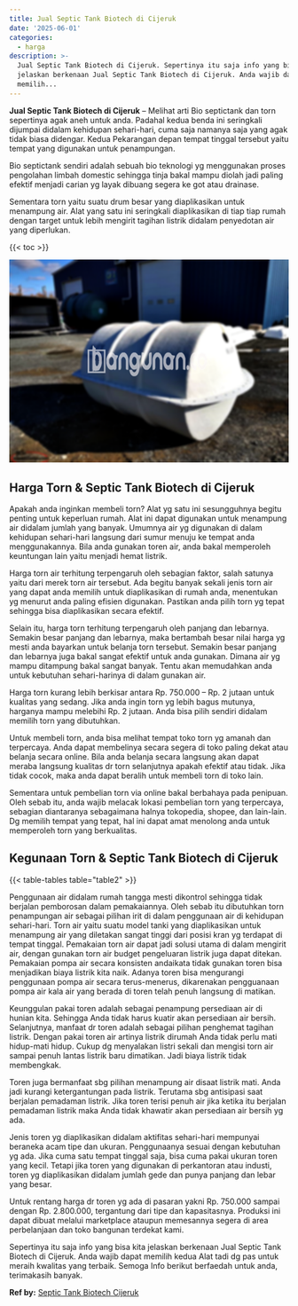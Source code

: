 ```yaml
---
title: Jual Septic Tank Biotech di Cijeruk
date: '2025-06-01'
categories:
  - harga
description: >-
  Jual Septic Tank Biotech di Cijeruk. Sepertinya itu saja info yang bisa kita
  jelaskan berkenaan Jual Septic Tank Biotech di Cijeruk. Anda wajib dapat
  memilih...
---
```


**Jual Septic Tank Biotech di Cijeruk** – Melihat arti Bio septictank dan torn sepertinya agak aneh untuk anda. Padahal kedua benda ini seringkali dijumpai didalam kehidupan sehari-hari, cuma saja namanya saja yang agak tidak biasa didengar. Kedua Pekarangan depan tempat tinggal tersebut yaitu tempat yang digunakan untuk penampungan.

Bio septictank sendiri adalah sebuah bio teknologi yg menggunakan proses pengolahan limbah domestic sehingga tinja bakal mampu diolah jadi paling efektif menjadi carian yg layak dibuang segera ke got atau drainase.

Sementara torn yaitu suatu drum besar yang diaplikasikan untuk menampung air. Alat yang satu ini seringkali diaplikasikan di tiap tiap rumah dengan target untuk lebih mengirit tagihan listrik didalam penyedotan air yang diperlukan.

{{< toc >}}

![Jual Septic Tank Biotech di Cijeruk](/images/jual-bio-septictank-05.png)

## Harga Torn & Septic Tank Biotech di Cijeruk

Apakah anda inginkan membeli torn? Alat yg satu ini sesungguhnya begitu penting untuk keperluan rumah. Alat ini dapat digunakan untuk menampung air didalam jumlah yang banyak. Umumnya air yg digunakan di dalam kehidupan sehari-hari langsung dari sumur menuju ke tempat anda menggunakannya. Bila anda gunakan toren air, anda bakal memperoleh keuntungan lain yaitu menjadi hemat listrik.

Harga torn air terhitung terpengaruh oleh sebagian faktor, salah satunya yaitu dari merek torn air tersebut. Ada begitu banyak sekali jenis torn air yang dapat anda memilih untuk diaplikasikan di rumah anda, menentukan yg menurut anda paling efisien digunakan. Pastikan anda pilih torn yg tepat sehingga bisa diaplikasikan secara efektif.

Selain itu, harga torn terhitung terpengaruh oleh panjang dan lebarnya. Semakin besar panjang dan lebarnya, maka bertambah besar nilai harga yg mesti anda bayarkan untuk belanja torn tersebut. Semakin besar panjang dan lebarnya juga bakal sangat efektif untuk anda gunakan. Dimana air yg mampu ditampung bakal sangat banyak. Tentu akan memudahkan anda untuk kebutuhan sehari-harinya di dalam gunakan air.

Harga torn kurang lebih berkisar antara Rp. 750.000 – Rp. 2 jutaan untuk kualitas yang sedang. Jika anda ingin torn yg lebih bagus mutunya, harganya mampu melebihi Rp. 2 jutaan. Anda bisa pilih sendiri didalam memilih torn yang dibutuhkan.

Untuk membeli torn, anda bisa melihat tempat toko torn yg amanah dan terpercaya. Anda dapat membelinya secara segera di toko paling dekat atau belanja secara online. Bila anda belanja secara langsung akan dapat meraba langsung kualitas dr torn selanjutnya apakah efektif atau tidak. Jika tidak cocok, maka anda dapat beralih untuk membeli torn di toko lain.

Sementara untuk pembelian torn via online bakal berbahaya pada penipuan. Oleh sebab itu, anda wajib melacak lokasi pembelian torn yang terpercaya, sebagian diantaranya sebagaimana halnya tokopedia, shopee, dan lain-lain. Dg memilih tempat yang tepat, hal ini dapat amat menolong anda untuk memperoleh torn yang berkualitas.

## Kegunaan Torn & Septic Tank Biotech di Cijeruk

{{< table-tables table="table2" >}}

Penggunaan air didalam rumah tangga mesti dikontrol sehingga tidak berjalan pemborosan dalam pemakaiannya. Oleh sebab itu dibutuhkan torn penampungan air sebagai pilihan irit di dalam penggunaan air di kehidupan sehari-hari. Torn air yaitu suatu model tanki yang diaplikasikan untuk menampung air yang diletakan sangat tinggi dari posisi kran yg terdapat di tempat tinggal. Pemakaian torn air dapat jadi solusi utama di dalam mengirit air, dengan gunakan torn air budget pengeluaran listrik juga dapat ditekan. Pemakaian pompa air secara konsisten andaikata tidak gunakan toren bisa menjadikan biaya listrik kita naik. Adanya toren bisa mengurangi penggunaan pompa air secara terus-menerus, dikarenakan pengguanaan pompa air kala air yang berada di toren telah penuh langsung di matikan.

Keunggulan pakai toren adalah sebagai penampung persediaan air di hunian kita. Sehingga Anda tidak harus kuatir akan persediaan air bersih. Selanjutnya, manfaat dr toren adalah sebagai pilihan penghemat tagihan listrik. Dengan pakai toren air artinya listrik dirumah Anda tidak perlu mati hidup-mati hidup. Cukup dg menyalakan listri sekali dan mengisi torn air sampai penuh lantas listrik baru dimatikan. Jadi biaya listrik tidak membengkak.

Toren juga bermanfaat sbg pilihan menampung air disaat listrik mati. Anda jadi kurangi ketergantungan pada listrik. Terutama sbg antisipasi saat berjalan pemadaman listrik. Jika toren terisi penuh air jika ketika itu berjalan pemadaman listrik maka Anda tidak khawatir akan persediaan air bersih yg ada.

Jenis toren yg diaplikasikan didalam aktifitas sehari-hari mempunyai beraneka acam tipe dan ukuran. Penggunaanya sesuai dengan kebutuhan yg ada. Jika cuma satu tempat tinggal saja, bisa cuma pakai ukuran toren yang kecil. Tetapi jika toren yang digunakan di perkantoran atau industi, toren yg diaplikasikan didalam jumlah gede dan punya panjang dan lebar yang besar.

Untuk rentang harga dr toren yg ada di pasaran yakni Rp. 750.000 sampai dengan Rp. 2.800.000, tergantung dari tipe dan kapasitasnya. Produksi ini dapat dibuat melalui marketplace ataupun memesannya segera di area perbelanjaan dan toko bangunan terdekat kami.

Sepertinya itu saja info yang bisa kita jelaskan berkenaan Jual Septic Tank Biotech di Cijeruk. Anda wajib dapat memilih kedua Alat tadi dg pas untuk meraih kwalitas yang terbaik. Semoga Info berikut berfaedah untuk anda, terimakasih banyak.

**Ref by:** [Septic Tank Biotech Cijeruk](https://id.wikipedia.org/wiki/Septic)
